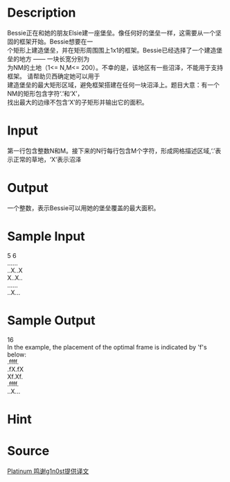
# Description

<div class="content"><div>
<div>Bessie正在和她的朋友Elsie建一座堡垒。像任何好的堡垒一样，这需要从一个坚固的框架开始。Bessie想要在一</div>
<div>个矩形上建造堡垒，并在矩形周围围上1x1的框架。Bessie已经选择了一个建造堡垒的地方 —— 一块长宽分别为</div>
<div>为NM的土地（1&lt;= N,M&lt;= 200）。不幸的是，该地区有一些沼泽，不能用于支持框架。 请帮助贝西确定她可以用于</div>
<div>建造堡垒的最大矩形区域，避免框架搭建在任何一块沼泽上。题目大意：有一个NM的矩形包含字符‘.’和‘X’，</div>
<div>找出最大的边缘不包含‘X’的子矩形并输出它的面积。</div>
<div></div>
</div>
<div></div>
<p></p></div>

# Input

<div class="content"><div>
<div>
<div>第一行包含整数N和M。接下来的N行每行包含M个字符，形成网格描述区域,‘.’表示正常的草地，‘X’表示沼泽</div>
</div>
<div></div>
</div>
<div></div>
<p></p></div>

# Output

<div class="content"><p>一个整数，表示Bessie可以用她的堡垒覆盖的最大面积。</p></div>

# Sample Input

<div class="content"><span class="sampledata">5 6<br/>
......<br/>
..X..X<br/>
X..X..<br/>
......<br/>
..X...</span></div>

# Sample Output

<div class="content"><span class="sampledata">16<br/>
In the example, the placement of the optimal frame is indicated by &#39;f&#39;s below:<br/>
.ffff.<br/>
.fX.fX<br/>
Xf.Xf.<br/>
.ffff.<br/>
..X...</span></div>

# Hint

<div class="content"><p></p></div>

# Source

<div class="content"><p><a href="problemset.php?search=Platinum 鸣谢g1n0st提供译文">Platinum 鸣谢g1n0st提供译文</a></p></div>

